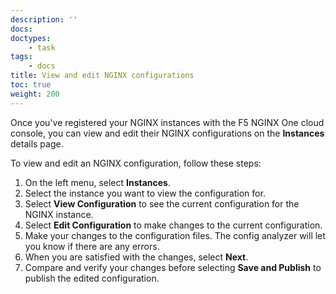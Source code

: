 ```yaml
---
description: ''
docs: 
doctypes:
    - task
tags:
    - docs
title: View and edit NGINX configurations
toc: true
weight: 200
---
```


Once you've registered your NGINX instances with the F5 NGINX One cloud console, you can view and edit their NGINX configurations on the **Instances** details page.

To view and edit an NGINX configuration, follow these steps:

1. On the left menu, select **Instances**.
2. Select the instance you want to view the configuration for.
3. Select **View Configuration** to see the current configuration for the NGINX instance.
4. Select **Edit Configuration** to make changes to the current configuration.
5. Make your changes to the configuration files. The config analyzer will let you know if there are any errors.
6. When you are satisfied with the changes, select **Next**.
7. Compare and verify your changes before selecting **Save and Publish** to publish the edited configuration.
